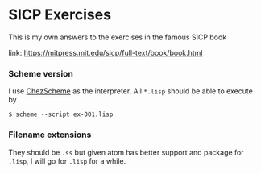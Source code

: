 SICP Exercises
==============

This is my own answers to the exercises in the famous SICP book

link: https://mitpress.mit.edu/sicp/full-text/book/book.html

### Scheme version

I use [ChezScheme](https://github.com/cisco/ChezScheme) as the interpreter. All `*.lisp` should be able to execute by

```
$ scheme --script ex-001.lisp
```

### Filename extensions

They should be `.ss` but given atom has better support and package for `.lisp`, I will go for `.lisp` for a while.
